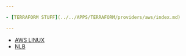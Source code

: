 ```yaml
---

- [TERRAFORM STUFF](../../APPS/TERRAFORM/providers/aws/index.md)

---
```


- [AWS LINUX](./AWS_LINUX/index.md)
- [NLB](./LB/nlb.md)
